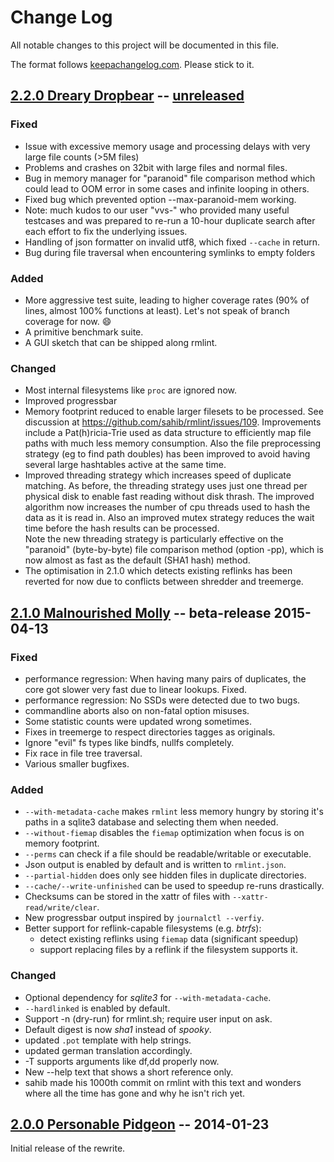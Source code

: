 # Change Log

All notable changes to this project will be documented in this file.

The format follows [keepachangelog.com]. Please stick to it.

## [2.2.0 Dreary Dropbear] -- [unreleased]

### Fixed

- Issue with excessive memory usage and processing delays with
  very large file counts (>5M files)
- Problems and crashes on 32bit with large files and normal files.
- Bug in memory manager for "paranoid" file comparison method which
  could lead to OOM error in some cases and infinite looping in others.
- Fixed bug which prevented option --max-paranoid-mem working.
- Note: much kudos to our user "vvs-" who provided many useful testcases
  and was prepared to re-run a 10-hour duplicate search after each effort
  to fix the underlying issues.
- Handling of json formatter on invalid utf8, which fixed ``--cache`` in return.
- Bug during file traversal when encountering symlinks to empty folders

### Added

- More aggressive test suite, leading to higher coverage rates (90% of lines,
  almost 100% functions at least). Let's not speak of branch coverage for now. 😄
- A primitive benchmark suite.
- A GUI sketch that can be shipped along rmlint.

### Changed

- Most internal filesystems like `proc` are ignored now.
- Improved progressbar
- Memory footprint reduced to enable larger filesets to be processed. See
  discussion at https://github.com/sahib/rmlint/issues/109.  Improvements
  include a Pat(h)ricia-Trie used as data structure to efficiently map
  file paths with much less memory consumption.  Also the file preprocessing
  strategy (eg to find path doubles) has been improved to avoid having
  several large hashtables active at the same time.
- Improved threading strategy which increases speed of duplicate
  matching.  As before, the threading strategy uses just one thread per
  physical disk to enable fast reading without disk thrash.  The improved
  algorithm now increases the number of cpu threads used to hash the data
  as it is read in.  Also an improved mutex strategy reduces the wait time
  before the hash results can be processed.   
  Note the new threading strategy is particularly effective on the
  "paranoid" (byte-by-byte) file comparison method (option -pp), which is
  now almost as fast as the default (SHA1 hash) method.
- The optimisation in 2.1.0 which detects existing reflinks has been
  reverted for now due to conflicts between shredder and treemerge.


## [2.1.0 Malnourished Molly] -- beta-release 2015-04-13

### Fixed

- performance regression: When having many pairs of duplicates,
  the core got slower very fast due to linear lookups. Fixed.
- performance regression: No SSDs were detected due to two bugs.
- commandline aborts also on non-fatal option misuses.
- Some statistic counts were updated wrong sometimes. 
- Fixes in treemerge to respect directories tagges as originals.
- Ignore "evil" fs types like bindfs, nullfs completely.
- Fix race in file tree traversal.
- Various smaller bugfixes.

### Added

- ``--with-metadata-cache`` makes ``rmlint`` less memory hungry by storing
  it's paths in a sqlite3 database and selecting them when needed.
- ``--without-fiemap`` disables the ``fiemap`` optimization when focus is on
  memory footprint.
- ``--perms`` can check if a file should be readable/writable or executable.
- Json output is enabled by default and is written to ``rmlint.json``.
- ``--partial-hidden`` does only see hidden files in duplicate directories.
- ``--cache/--write-unfinished`` can be used to speedup re-runs drastically.
- Checksums can be stored in the xattr of files with ``--xattr-read/write/clear``.
- New progressbar output inspired by ``journalctl --verfiy``.
- Better support for reflink-capable filesystems (e.g. *btrfs*):
  - detect existing reflinks using ``fiemap`` data (significant speedup)
  - support replacing files by a reflink if the filesystem supports it.

### Changed

- Optional dependency for *sqlite3* for ``--with-metadata-cache``.
- ``--hardlinked`` is enabled by default.
- Support -n (dry-run) for rmlint.sh; require user input on ask.
- Default digest is now *sha1* instead of *spooky*.
- updated ``.pot`` template with help strings.
- updated german translation accordingly.
- -T supports arguments like df,dd properly now.
- New --help text that shows a short reference only.
- sahib made his 1000th commit on rmlint with this text
  and wonders where all the time has gone and why he isn't rich yet.

## [2.0.0 Personable Pidgeon] -- 2014-01-23

Initial release of the rewrite.

[unreleased]: https://github.com/sahib/rmlint/compare/master...develop
[2.2.0 Dreary Dropbear]: https://github.com/sahib/rmlint/compare/master...develop
[2.1.0 Malnourished Molly]: https://github.com/sahib/rmlint/releases/tag/v2.1.0
[2.0.0 Personable Pidgeon]: https://github.com/sahib/rmlint/releases/tag/v2.0.0
[keepachangelog.com]: http://keepachangelog.com/
